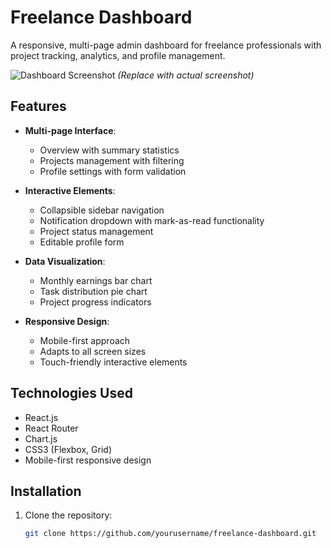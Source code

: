 # Freelance Dashboard

A responsive, multi-page admin dashboard for freelance professionals with project tracking, analytics, and profile management.

![Dashboard Screenshot](./screenshot.png) *(Replace with actual screenshot)*

## Features

- **Multi-page Interface**:
  - Overview with summary statistics
  - Projects management with filtering
  - Profile settings with form validation

- **Interactive Elements**:
  - Collapsible sidebar navigation
  - Notification dropdown with mark-as-read functionality
  - Project status management
  - Editable profile form

- **Data Visualization**:
  - Monthly earnings bar chart
  - Task distribution pie chart
  - Project progress indicators

- **Responsive Design**:
  - Mobile-first approach
  - Adapts to all screen sizes
  - Touch-friendly interactive elements

## Technologies Used

- React.js
- React Router
- Chart.js
- CSS3 (Flexbox, Grid)
- Mobile-first responsive design

## Installation

1. Clone the repository:
   ```bash
   git clone https://github.com/yourusername/freelance-dashboard.git
